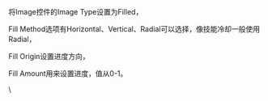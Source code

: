 将Image控件的Image Type设置为Filled，

Fill
Method选项有Horizontal、Vertical、Radial可以选择，像技能冷却一般使用Radial，

Fill Origin设置进度方向，

Fill Amount用来设置进度，值从0-1。

\

